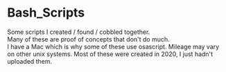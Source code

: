 # Bash_Scripts
Some scripts I created / found / cobbled together.  
Many of these are proof of concepts that don't do much.  
I have a Mac which is why some of these use osascript. Mileage may vary on other unix systems.
Most of these were created in 2020, I just hadn't uploaded them.
